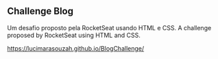 ## Challenge Blog

Um desafio proposto pela RocketSeat usando HTML e CSS.
A challenge proposed by RocketSeat using HTML and CSS.

https://lucimarasouzah.github.io/BlogChallenge/
